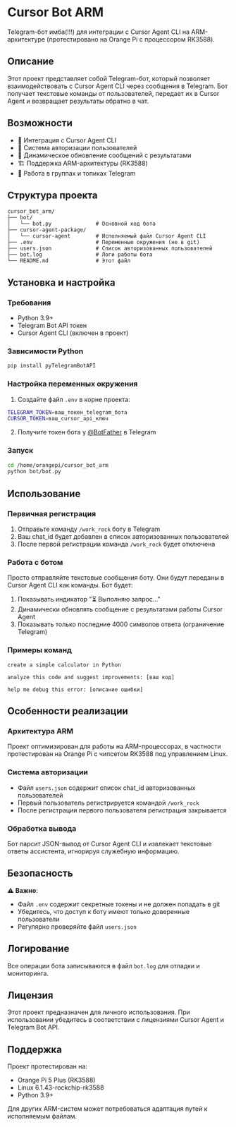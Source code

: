 # Cursor Bot ARM

Telegram-бот имба(!!!)  для интеграции с Cursor Agent CLI на ARM-архитектуре (протестировано на Orange Pi с процессором RK3588).

## Описание

Этот проект представляет собой Telegram-бот, который позволяет взаимодействовать с Cursor Agent CLI через сообщения в Telegram. Бот получает текстовые команды от пользователей, передает их в Cursor Agent и возвращает результаты обратно в чат.

## Возможности

- 🤖 Интеграция с Cursor Agent CLI
- 🔐 Система авторизации пользователей
- 📝 Динамическое обновление сообщений с результатами
- 🏗️ Поддержка ARM-архитектуры (RK3588)
- 💬 Работа в группах и топиках Telegram

## Структура проекта

```
cursor_bot_arm/
├── bot/
│   └── bot.py              # Основной код бота
├── cursor-agent-package/
│   └── cursor-agent        # Исполняемый файл Cursor Agent CLI
├── .env                    # Переменные окружения (не в git)
├── users.json              # Список авторизованных пользователей
├── bot.log                 # Логи работы бота
└── README.md               # Этот файл
```

## Установка и настройка

### Требования

- Python 3.9+
- Telegram Bot API токен
- Cursor Agent CLI (включен в проект)

### Зависимости Python

```bash
pip install pyTelegramBotAPI
```

### Настройка переменных окружения

1. Создайте файл `.env` в корне проекта:
```bash
TELEGRAM_TOKEN=ваш_токен_telegram_бота
CURSOR_TOKEN=ваш_cursor_api_ключ
```

2. Получите токен бота у [@BotFather](https://t.me/BotFather) в Telegram

### Запуск

```bash
cd /home/orangepi/cursor_bot_arm
python bot/bot.py
```

## Использование

### Первичная регистрация

1. Отправьте команду `/work_rock` боту в Telegram
2. Ваш chat_id будет добавлен в список авторизованных пользователей
3. После первой регистрации команда `/work_rock` будет отключена

### Работа с ботом

Просто отправляйте текстовые сообщения боту. Они будут переданы в Cursor Agent CLI как команды. Бот будет:

1. Показывать индикатор "⏳ Выполняю запрос..."
2. Динамически обновлять сообщение с результатами работы Cursor Agent
3. Показывать только последние 4000 символов ответа (ограничение Telegram)

### Примеры команд

```
create a simple calculator in Python
```

```
analyze this code and suggest improvements: [ваш код]
```

```
help me debug this error: [описание ошибки]
```

## Особенности реализации

### Архитектура ARM

Проект оптимизирован для работы на ARM-процессорах, в частности протестирован на Orange Pi с чипсетом RK3588 под управлением Linux.

### Система авторизации

- Файл `users.json` содержит список chat_id авторизованных пользователей
- Первый пользователь регистрируется командой `/work_rock`
- После регистрации первого пользователя регистрация закрывается

### Обработка вывода

Бот парсит JSON-вывод от Cursor Agent CLI и извлекает текстовые ответы ассистента, игнорируя служебную информацию.

## Безопасность

⚠️ **Важно**: 
- Файл `.env` содержит секретные токены и не должен попадать в git
- Убедитесь, что доступ к боту имеют только доверенные пользователи
- Регулярно проверяйте файл `users.json`

## Логирование

Все операции бота записываются в файл `bot.log` для отладки и мониторинга.

## Лицензия

Этот проект предназначен для личного использования. При использовании убедитесь в соответствии с лицензиями Cursor Agent и Telegram Bot API.

## Поддержка

Проект протестирован на:
- Orange Pi 5 Plus (RK3588)
- Linux 6.1.43-rockchip-rk3588
- Python 3.9+

Для других ARM-систем может потребоваться адаптация путей к исполняемым файлам.
